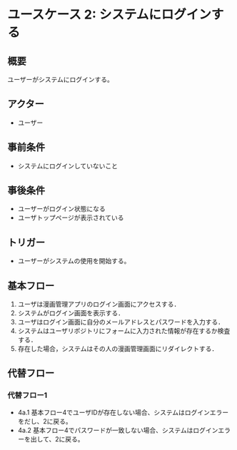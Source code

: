 # ユースケース 2: システムにログインする

## 概要
ユーザーがシステムにログインする。

## アクター
- ユーザー

## 事前条件
- システムにログインしていないこと

## 事後条件
- ユーザーがログイン状態になる
- ユーザトップページが表示されている

## トリガー
- ユーザーがシステムの使用を開始する。

## 基本フロー
1. ユーザは漫画管理アプリのログイン画面にアクセスする．
2. システムがログイン画面を表示する．
3. ユーザはログイン画面に自分のメールアドレスとパスワードを入力する．
4. システムはユーザリポジトリにフォームに入力された情報が存在するか検査する．
5. 存在した場合，システムはその人の漫画管理画面にリダイレクトする．

## 代替フロー
### 代替フロー1
- 4a.1 基本フロー4でユーザIDが存在しない場合、システムはログインエラーをだし、2に戻る。
- 4a.2 基本フロー4でパスワードが一致しない場合、システムはログインエラーを出して、2に戻る。